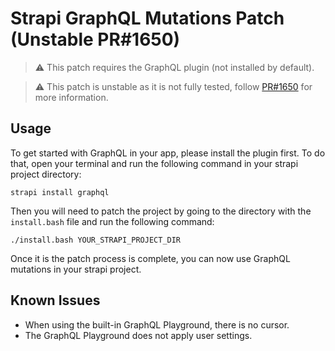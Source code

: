 # Strapi GraphQL Mutations Patch (Unstable PR#1650)

> ⚠️ This patch requires the GraphQL plugin (not installed by default).

> ⚠️ This patch is unstable as it is not fully tested, follow [PR#1650](https://github.com/strapi/strapi/pull/1650) for more information.

## Usage

To get started with GraphQL in your app, please install the plugin first. To do that, open your terminal and run the following command in your strapi project directory:

```
strapi install graphql
```

Then you will need to patch the project by going to the directory with the `install.bash` file and run the following command:

```
./install.bash YOUR_STRAPI_PROJECT_DIR
```

Once it is the patch process is complete, you can now use GraphQL mutations in your strapi project.

## Known Issues

- When using the built-in GraphQL Playground, there is no cursor.
- The GraphQL Playground does not apply user settings.
